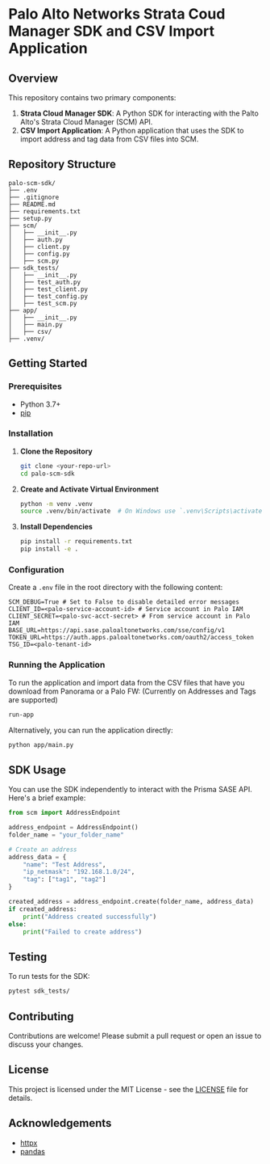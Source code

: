 # Palo Alto Networks Strata Coud Manager SDK and CSV Import Application

## Overview

This repository contains two primary components:
1. **Strata Cloud Manager SDK**: A Python SDK for interacting with the Palto Alto's Strata Cloud Manager (SCM) API.
2. **CSV Import Application**: A Python application that uses the SDK to import address and tag data from CSV files into SCM.

## Repository Structure

```
palo-scm-sdk/
├── .env
├── .gitignore
├── README.md
├── requirements.txt
├── setup.py
├── scm/
│   ├── __init__.py
│   ├── auth.py
│   ├── client.py
│   ├── config.py
│   ├── scm.py
├── sdk_tests/
│   ├── __init__.py
│   ├── test_auth.py
│   ├── test_client.py
│   ├── test_config.py
│   ├── test_scm.py
├── app/
│   ├── __init__.py
│   ├── main.py
│   ├── csv/
├── .venv/
```

## Getting Started

### Prerequisites

- Python 3.7+
- [pip](https://pip.pypa.io/en/stable/)

### Installation

1. **Clone the Repository**
    ```bash
    git clone <your-repo-url>
    cd palo-scm-sdk
    ```

2. **Create and Activate Virtual Environment**
    ```bash
    python -m venv .venv
    source .venv/bin/activate  # On Windows use `.venv\Scripts\activate`
    ```

3. **Install Dependencies**
    ```bash
    pip install -r requirements.txt
    pip install -e .
    ```

### Configuration

Create a `.env` file in the root directory with the following content:

```
SCM_DEBUG=True # Set to False to disable detailed error messages
CLIENT_ID=<palo-service-account-id> # Service account in Palo IAM
CLIENT_SECRET=<palo-svc-acct-secret> # From service account in Palo IAM
BASE_URL=https://api.sase.paloaltonetworks.com/sse/config/v1
TOKEN_URL=https://auth.apps.paloaltonetworks.com/oauth2/access_token
TSG_ID=<palo-tenant-id>
```

### Running the Application

To run the application and import data from the CSV files that have you download from Panorama or a Palo FW:
(Currently on Addresses and Tags are supported)

```bash
run-app
```

Alternatively, you can run the application directly:

```bash
python app/main.py
```

## SDK Usage

You can use the SDK independently to interact with the Prisma SASE API. Here's a brief example:

```python
from scm import AddressEndpoint

address_endpoint = AddressEndpoint()
folder_name = "your_folder_name"

# Create an address
address_data = {
    "name": "Test Address",
    "ip_netmask": "192.168.1.0/24",
    "tag": ["tag1", "tag2"]
}

created_address = address_endpoint.create(folder_name, address_data)
if created_address:
    print("Address created successfully")
else:
    print("Failed to create address")
```

## Testing

To run tests for the SDK:

```bash
pytest sdk_tests/
```

## Contributing

Contributions are welcome! Please submit a pull request or open an issue to discuss your changes.

## License

This project is licensed under the MIT License - see the [LICENSE](LICENSE) file for details.

## Acknowledgements

- [httpx](https://github.com/encode/httpx)
- [pandas](https://pandas.pydata.org/)


